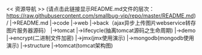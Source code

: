 << 资源导航 >>
(请点击此链接显示README.md文件的层次：https://raw.githubusercontent.com/smallbug-vip/repo/master/README.md)
/
 |->README.md
 |->code
      |->web
          |->back（ajax异步上传图片webservice转存图片服务器源码）
      |->tomcat
          |->lifecycle(抽离tomcat源码之生命周期)
      |->demo
          |->encrypt(二进制文件加密)
          |->jmx(jmx使用演示)
          |->mongodb(mongodb使用演示)
 |->structure
      |->tomcat(tomcat架构图)
